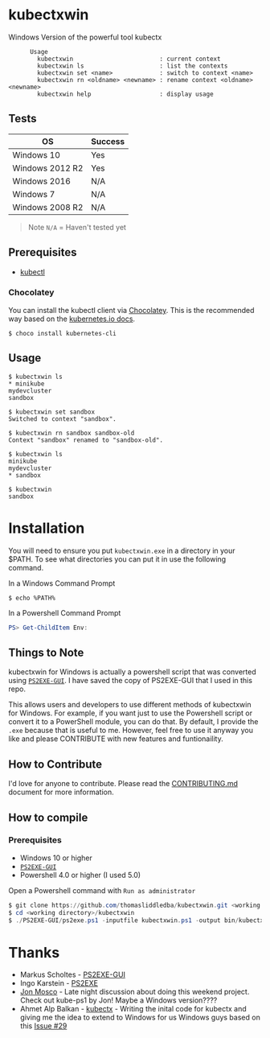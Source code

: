 # kubectxwin
Windows Version of the powerful tool kubectx

```console
      Usage
        kubectxwin                        : current context
        kubectxwin ls                     : list the contexts
        kubectxwin set <name>             : switch to context <name>
        kubectxwin rn <oldname> <newname> : rename context <oldname> <newname>
        kubectxwin help                   : display usage
```

## Tests
| OS | Success |
| --- | --- |
| Windows 10 | Yes |
| Windows 2012 R2 | Yes |
| Windows 2016 | N/A |
| Windows 7 | N/A |
| Windows 2008 R2 | N/A |

>Note `N/A` = Haven't tested yet

## Prerequisites
* [kubectl](https://kubernetes.io/docs/tasks/tools/install-kubectl/#install-with-chocolatey-on-windows)

### Chocolatey
You can install the kubectl client via [Chocolatey](http://chocolatey.org).  This is the recommended way based on the [kubernetes.io docs](https://kubernetes.io/docs/tasks/tools/install-kubectl/#install-with-chocolatey-on-windows).
```console
$ choco install kubernetes-cli
```

## Usage
```console
$ kubectxwin ls
* minikube
mydevcluster
sandbox

$ kubectxwin set sandbox
Switched to context "sandbox".

$ kubectxwin rn sandbox sandbox-old
Context "sandbox" renamed to "sandbox-old".

$ kubectxwin ls
minikube
mydevcluster
* sandbox

$ kubectxwin
sandbox
```

# Installation
You will need to ensure you put `kubectxwin.exe` in a directory in your $PATH.  To see what directories you can put it in use the following command.

In a Windows Command Prompt
```console
$ echo %PATH%
```

In a Powershell Command Prompt
```powershell
PS> Get-ChildItem Env:
```

## Things to Note
kubectxwin for Windows is actually a powershell script that was converted using [`PS2EXE-GUI`](https://gallery.technet.microsoft.com/scriptcenter/PS2EXE-GUI-Convert-e7cb69d5).  I have saved the copy of PS2EXE-GUI that I used in this repo.

This allows users and developers to use different methods of kubectxwin for Windows.  For example, if you want just to use the Powershell script or convert it to a PowerShell module, you can do that.  By default, I provide the `.exe` because that is useful to me.  However, feel free to use it anyway you like and please CONTRIBUTE with new features and funtionaility. 

## How to Contribute
I'd love for anyone to contribute.  Please read the [CONTRIBUTING.md](CONTRIBUTING.md) document for more information.

## How to compile

### Prerequisites
* Windows 10 or higher
* [`PS2EXE-GUI`](https://gallery.technet.microsoft.com/scriptcenter/PS2EXE-GUI-Convert-e7cb69d5)
* Powershell 4.0 or higher (I used 5.0)

Open a Powershell command with `Run as administrator`
```powershell
$ git clone https://github.com/thomasliddledba/kubectxwin.git <working directory>
$ cd <working directory>/kubectxwin
$ ./PS2EXE-GUI/ps2exe.ps1 -inputfile kubectxwin.ps1 -output bin/kubectxwin.exe
```

# Thanks
* Markus Scholtes - [PS2EXE-GUI](https://gallery.technet.microsoft.com/scriptcenter/PS2EXE-GUI-Convert-e7cb69d5)
* Ingo Karstein - [PS2EXE](https://gallery.technet.microsoft.com/scriptcenter/PS2EXE-Convert-PowerShell-9e4e07f1)
* [Jon Mosco](https://github.com/jonmosco) - Late night discussion about doing this weekend project.  Check out kube-ps1 by Jon! Maybe a Windows version????
* Ahmet Alp Balkan - [kubectx](https://github.com/ahmetb/kubectx) - Writing the inital code for kubectx and giving me the idea to extend to Windows for us Windows guys based on this [Issue #29](https://github.com/ahmetb/kubectx/issues/29)
